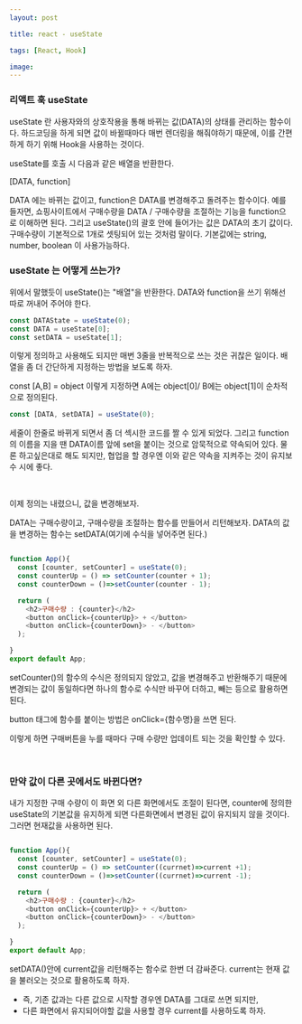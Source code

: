 ```yaml
---
layout: post

title: react - useState

tags: [React, Hook]

image:
---
```


### 리액트 훅 useState

useState 란 사용자와의 상호작용을 통해 바뀌는 값(DATA)의 상태를 관리하는 함수이다.
하드코딩을 하게 되면 값이 바뀔때마다 매번 렌더링을 해줘야하기 때문에, 이를 간편하게 하기 위해 Hook을 사용하는 것이다.

useState를 호출 시 다음과 같은 배열을 반환한다.

[DATA, function]

DATA 에는 바뀌는 값이고, function은 DATA를 변경해주고 돌려주는 함수이다.
예를 들자면, 쇼핑사이트에서 구매수량을 DATA / 구매수량을 조절하는 기능을 function으로 이해하면 된다.
그리고 useState()의 괄호 안에 들어가는 값은 DATA의 초기 값이다. 구매수량이 기본적으로 1개로 셋팅되어 있는 것처럼 말이다. 기본값에는 string, number, boolean 이 사용가능하다.

### useState 는 어떻게 쓰는가?

위에서 말했듯이 useState()는 "배열"을 반환한다.
DATA와 function을 쓰기 위해선 따로 꺼내어 주어야 한다.

```javascript
const DATAState = useState(0);
const DATA = useState[0];
const setDATA = useState[1];
```

이렇게 정의하고 사용해도 되지만 매번 3줄을 반복적으로 쓰는 것은 귀찮은 일이다.
배열을 좀 더 간단하게 지정하는 방법을 보도록 하자.

const [A,B] = object
이렇게 지정하면 A에는 object[0]/ B에는 object[1]이 순차적으로 정의된다.

```javascript
const [DATA, setDATA] = useState(0);
```

세줄이 한줄로 바뀌게 되면서 좀 더 섹시한 코드를 짤 수 있게 되었다.
그리고 function의 이름을 지을 땐 DATA이름 앞에 set을 붙이는 것으로 암묵적으로 약속되어 있다.
물론 하고싶은대로 해도 되지만, 협업을 할 경우엔 이와 같은 약속을 지켜주는 것이 유지보수 시에 좋다.

<br/>

이제 정의는 내렸으니, 값을 변경해보자.

DATA는 구매수량이고, 구매수량을 조절하는 함수를 만들어서 리턴해보자.
DATA의 값을 변경하는 함수는 setDATA(여기에 수식을 넣어주면 된다.)

```javascript

function App(){
  const [counter, setCounter] = useState(0);
  const counterUp = () => setCounter(counter + 1);
  const counterDown = ()=>setCounter(counter - 1);

  return (
    <h2>구매수량 : {counter}</h2>
    <button onClick={counterUp}> + </button>
    <button onClick={counterDown}> - </button>
  );

}
export default App;
```

setCounter()의 함수의 수식은 정의되지 않았고, 값을 변경해주고 반환해주기 때문에 변경되는 값이 동일하다면 하나의 함수로 수식만 바꾸어 더하고, 빼는 등으로 활용하면 된다.

button 태그에 함수를 붙이는 방법은 onClick={함수명}을 쓰면 된다.

이렇게 하면 구매버튼을 누를 때마다 구매 수량만 업데이트 되는 것을 확인할 수 있다.

<br/>

### 만약 값이 다른 곳에서도 바뀐다면?

내가 지정한 구매 수량이 이 화면 외 다른 화면에서도 조절이 된다면, counter에 정의한 useState의 기본값을 유지하게 되면 다른화면에서 변경된 값이 유지되지 않을 것이다.
그러면 현재값을 사용하면 된다.

```javascript

function App(){
  const [counter, setCounter] = useState(0);
  const counterUp = () => setCounter((currnet)=>current +1);
  const counterDown = ()=>setCounter((currnet)=>current -1);

  return (
    <h2>구매수량 : {counter}</h2>
    <button onClick={counterUp}> + </button>
    <button onClick={counterDown}> - </button>
  );

}
export default App;
```

setDATA()안에 current값을 리턴해주는 함수로 한번 더 감싸준다.
current는 현재 값을 불러오는 것으로 활용하도록 하자.

- 즉, 기존 값과는 다른 값으로 시작할 경우엔 DATA를 그대로 쓰면 되지만,
- 다른 화면에서 유지되어야할 값을 사용할 경우 current를 사용하도록 하자.
